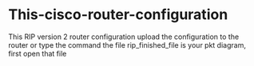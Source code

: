 # This-cisco-router-configuration
This RIP version 2 router configuration
upload the configuration to the router or type the command
the file rip_finished_file is your pkt diagram, first open that file
